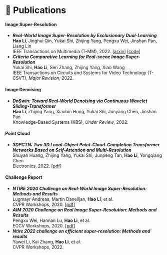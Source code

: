 
# 📝 Publications 

<!-- <div class='paper-box'><div class='paper-box-image'><img src='images/fs.png' alt="sym" width="100%"></div>
<div class='paper-box-text' markdown="1">

[FastSpeech: Fast, Robust and Controllable Text to Speech](https://papers.nips.cc/paper/8580-fastspeech-fast-robust-and-controllable-text-to-speech.pdf), **Yi Ren**, Yangjun Ruan, Xu Tan, Tao Qin, Sheng Zhao, Zhou Zhao, Tie-Yan Liu

**NeurIPS 2019** \| [**Project**](https://speechresearch.github.io/fastspeech/) <strong><span class='show_paper_citations' data='4FA6C0AAAAAJ:qjMakFHDy7sC'></span></strong>

- FastSpeech is the first fully parallel end-to-end speech synthesis model.
- **Academic Impact**: This work is included by many famous speech synthesis open-source projects, such as [ESPNet ![](https://img.shields.io/github/stars/espnet/espnet?style=social)](https://github.com/espnet/espnet). Our work are promoted by more than 20 media and forums, such as [机器之心](https://mp.weixin.qq.com/s/UkFadiUBy-Ymn-zhJ95JcQ)、[InfoQ](https://www.infoq.cn/article/tvy7hnin8bjvlm6g0myu).
- **Industry Impact**: FastSpeech has been deployed in [Microsoft Azure TTS service](https://techcommunity.microsoft.com/t5/azure-ai/neural-text-to-speech-extends-support-to-15-more-languages-with/ba-p/1505911) and supports 49 more languages with state-of-the-art AI quality. It was also shown as a text-to-speech system acceleration example in [NVIDIA GTC2020](https://resources.nvidia.com/events/GTC2020s21420).
</div>
</div> -->

#### Image Super-Resolution
- ***Real-World Image Super-Resolution by Exclusionary Dual-Learning*** \
**Hao Li**, Jinghui Qin, Yukai Shi, Zhijing Yang, Pengxu Wei, Jinshan Pan, Liang Lin \
IEEE Transactions on Multimedia (T-MM), 2022. [[arxiv](https://arxiv.org/abs/2206.02609)] [[code](https://github.com/House-Leo/RWSR-EDL)]
- ***Criteria Comparative Learning for Real-scene Image Super-Resolution*** \
Yukai Shi, **Hao Li**, Sen Zhang, Zhijing Yang, Xiao Wang \
IEEE Transactions on Circuits and Systems for Video Technology (T-CSVT), *Major Revision*, 2022.
  
#### Image Denoising
- ***DnSwin: Toward Real-World Denoising via Continuous Wavelet Sliding-Transformer*** \
**Hao Li**, Zhijing Yang, Xiaobin Hong, Yukai Shi, Junyang Chen, Jinshan Pan \
Knowledge-Based Systems (KBS), *Under Review*, 2022.

#### Point Cloud
- ***3DPCTN: Two 3D Local-Object Point-Cloud-Completion Transformer Networks Based on Self-Attention and Multi-Resolution*** \
Shuyan Huang, Zhijing Yang, Yukai Shi, Junpeng Tan, **Hao Li**, Yongqiang Chen \
Electronics, 2022. [[pdf](https://www.mdpi.com/2079-9292/11/9/1351)]

#### Challenge Report
- ***NTIRE 2020 Challenge on Real-World Image Super-Resolution: Methods and Results*** \
Lugmayr Andreas, Martin Danelljan, **Hao Li**, et al. \
CVPR Workshops, 2020. [[pdf](http://openaccess.thecvf.com/content_CVPRW_2020/html/w31/Lugmayr_NTIRE_2020_Challenge_on_Real-World_Image_Super-Resolution_Methods_and_Results_CVPRW_2020_paper.html)]
- ***AIM 2020 Challenge on Real Image Super-Resolution: Methods and Results*** \
Pengxu Wei, Hannan Lu, **Hao Li**, et al. \
ECCV Workshops, 2020. [[pdf](https://link.springer.com/chapter/10.1007/978-3-030-67070-2_24)]
- ***Ntire 2022 challenge on efficient super-resolution: Methods and results*** \
Yawei Li, Kai Zhang, **Hao Li**, et al. \
CVPR Workshops, 2022.